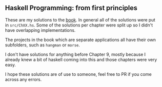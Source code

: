 Haskell Programming: from first principles
---

These are my solutions to the [book](haskellbook.com). In general all of the solutions were put in `src/ChXX.hs`. Some of the solutions per chapter were split up so I didn't have overlapping implementations.

The projects in the book which are separate applications all have their own subfolders, such as `hangman` or `morse`.

I don't have solutions for anything before Chapter 9, mostly because I already knew a bit of haskell coming into this and those chapters were very easy.

I hope these solutions are of use to someone, feel free to PR if you come across any errors.
